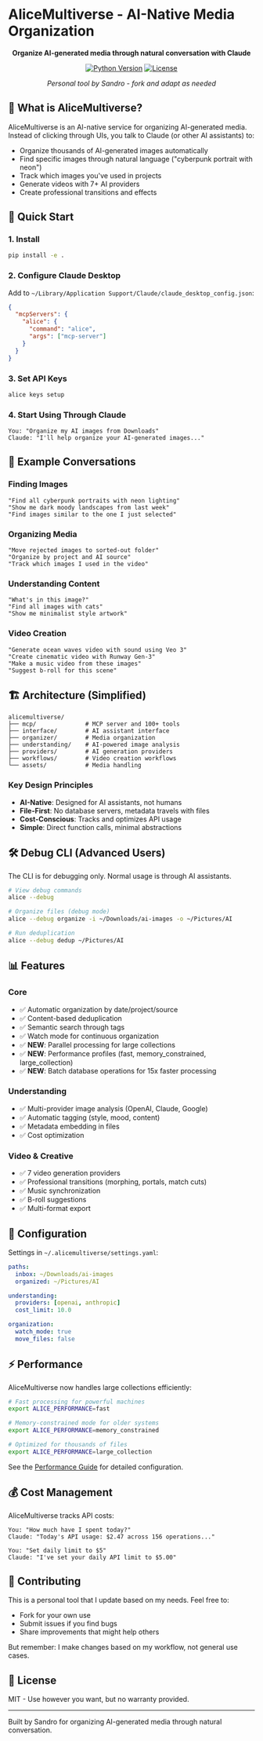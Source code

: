 # AliceMultiverse - AI-Native Media Organization

<div align="center">

**Organize AI-generated media through natural conversation with Claude**

[![Python Version](https://img.shields.io/badge/python-3.12+-blue.svg)](https://www.python.org/downloads/)
[![License](https://img.shields.io/badge/license-MIT-green.svg)](LICENSE)

*Personal tool by Sandro - fork and adapt as needed*

</div>

## 🎯 What is AliceMultiverse?

AliceMultiverse is an AI-native service for organizing AI-generated media. Instead of clicking through UIs, you talk to Claude (or other AI assistants) to:

- Organize thousands of AI-generated images automatically
- Find specific images through natural language ("cyberpunk portrait with neon")
- Track which images you've used in projects
- Generate videos with 7+ AI providers
- Create professional transitions and effects

## 🚀 Quick Start

### 1. Install
```bash
pip install -e .
```

### 2. Configure Claude Desktop
Add to `~/Library/Application Support/Claude/claude_desktop_config.json`:
```json
{
  "mcpServers": {
    "alice": {
      "command": "alice",
      "args": ["mcp-server"]
    }
  }
}
```

### 3. Set API Keys
```bash
alice keys setup
```

### 4. Start Using Through Claude
```
You: "Organize my AI images from Downloads"
Claude: "I'll help organize your AI-generated images..."
```

## 💬 Example Conversations

### Finding Images
```
"Find all cyberpunk portraits with neon lighting"
"Show me dark moody landscapes from last week"
"Find images similar to the one I just selected"
```

### Organizing Media
```
"Move rejected images to sorted-out folder"
"Organize by project and AI source"
"Track which images I used in the video"
```

### Understanding Content
```
"What's in this image?"
"Find all images with cats"
"Show me minimalist style artwork"
```

### Video Creation
```
"Generate ocean waves video with sound using Veo 3"
"Create cinematic video with Runway Gen-3"
"Make a music video from these images"
"Suggest b-roll for this scene"
```

## 🏗️ Architecture (Simplified)

```
alicemultiverse/
├── mcp/              # MCP server and 100+ tools
├── interface/        # AI assistant interface
├── organizer/        # Media organization
├── understanding/    # AI-powered image analysis
├── providers/        # AI generation providers
├── workflows/        # Video creation workflows
└── assets/           # Media handling
```

### Key Design Principles
- **AI-Native**: Designed for AI assistants, not humans
- **File-First**: No database servers, metadata travels with files
- **Cost-Conscious**: Tracks and optimizes API usage
- **Simple**: Direct function calls, minimal abstractions

## 🛠️ Debug CLI (Advanced Users)

The CLI is for debugging only. Normal usage is through AI assistants.

```bash
# View debug commands
alice --debug

# Organize files (debug mode)
alice --debug organize -i ~/Downloads/ai-images -o ~/Pictures/AI

# Run deduplication
alice --debug dedup ~/Pictures/AI
```

## 📊 Features

### Core
- ✅ Automatic organization by date/project/source
- ✅ Content-based deduplication
- ✅ Semantic search through tags
- ✅ Watch mode for continuous organization
- ✅ **NEW**: Parallel processing for large collections
- ✅ **NEW**: Performance profiles (fast, memory_constrained, large_collection)
- ✅ **NEW**: Batch database operations for 15x faster processing

### Understanding
- ✅ Multi-provider image analysis (OpenAI, Claude, Google)
- ✅ Automatic tagging (style, mood, content)
- ✅ Metadata embedding in files
- ✅ Cost optimization

### Video & Creative
- ✅ 7 video generation providers
- ✅ Professional transitions (morphing, portals, match cuts)
- ✅ Music synchronization
- ✅ B-roll suggestions
- ✅ Multi-format export

## 🔧 Configuration

Settings in `~/.alicemultiverse/settings.yaml`:

```yaml
paths:
  inbox: ~/Downloads/ai-images
  organized: ~/Pictures/AI

understanding:
  providers: [openai, anthropic]
  cost_limit: 10.0

organization:
  watch_mode: true
  move_files: false
```

## ⚡ Performance

AliceMultiverse now handles large collections efficiently:

```bash
# Fast processing for powerful machines
export ALICE_PERFORMANCE=fast

# Memory-constrained mode for older systems  
export ALICE_PERFORMANCE=memory_constrained

# Optimized for thousands of files
export ALICE_PERFORMANCE=large_collection
```

See the [Performance Guide](docs/PERFORMANCE_GUIDE.md) for detailed configuration.

## 💰 Cost Management

AliceMultiverse tracks API costs:

```
You: "How much have I spent today?"
Claude: "Today's API usage: $2.47 across 156 operations..."

You: "Set daily limit to $5"
Claude: "I've set your daily API limit to $5.00"
```

## 🤝 Contributing

This is a personal tool that I update based on my needs. Feel free to:
- Fork for your own use
- Submit issues if you find bugs
- Share improvements that might help others

But remember: I make changes based on my workflow, not general use cases.

## 📄 License

MIT - Use however you want, but no warranty provided.

---

Built by Sandro for organizing AI-generated media through natural conversation.